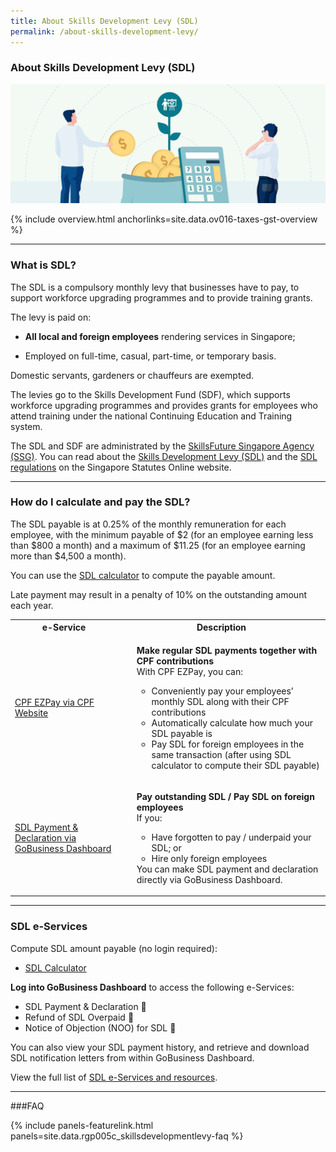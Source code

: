 ```yaml
---
title: About Skills Development Levy (SDL)
permalink: /about-skills-development-levy/
---
```


### About Skills Development Levy (SDL)

![Skills Development Levy](/images/sdlsign.jpg)

{% include overview.html anchorlinks=site.data.ov016-taxes-gst-overview %}

---

### What is SDL?

The SDL is a compulsory monthly levy that businesses have to pay, to support workforce upgrading programmes and to provide training grants.

The levy is paid on:

- **All local and foreign employees** rendering services in Singapore;

- Employed on full-time, casual, part-time, or temporary basis.

Domestic servants, gardeners or chauffeurs are exempted.


The levies go to the Skills Development Fund (SDF), which supports workforce upgrading programmes and provides grants for employees who attend training under the national Continuing Education and Training system.

The SDL and SDF are administrated by the [SkillsFuture Singapore Agency (SSG)](https://www.skillsfuture.gov.sg/). You can read about the [Skills Development Levy (SDL)](www.placeholder.com) and the [SDL regulations](www.placeholder.com) on the Singapore Statutes Online website.

---

### How do I calculate and pay the SDL?

The SDL payable is at 0.25% of the monthly remuneration for each employee, with the minimum payable of $2 (for an employee earning less than $800 a month) and a maximum of $11.25 (for an employee earning more than $4,500 a month).

You can use the [SDL calculator](www.placeholder.com) to compute the payable amount.

Late payment may result in a penalty of 10% on the outstanding amount each year.

<table>
<tr>
    <th> <b>e-Service</b> </th>
    <th> <b>Description</b> </th>
</tr>
<tr>
    <td> 
        <a href="www.placeholder.com target="_blank" rel="noopener">CPF EZPay via CPF Website</a>
    </td>
    <td>
        <ul>
        <b>Make regular SDL payments together with CPF contributions</b><br>
        With CPF EZPay, you can:
        <ul>
            <li>Conveniently pay your employees’ monthly SDL along with their CPF contributions</li>
            <li>Automatically calculate how much your SDL payable is</li>
            <li>Pay SDL for foreign employees in the same transaction (after using SDL calculator to compute their SDL payable)</li>
        </ul>
    </td>
</tr>
<tr>
    <td> 
        <a href="www.placeholder.com target="_blank" rel="noopener">SDL Payment & Declaration via GoBusiness Dashboard</a>
    </td>
    <td>
        <ul>
        <b>Pay outstanding SDL / Pay SDL on foreign employees</b><br>
        If you:
        <ul>
            <li>Have forgotten to pay / underpaid your SDL; or  </li>
            <li>Hire only foreign employees</li>
        </ul>
        You can make SDL payment and declaration directly via GoBusiness Dashboard.
    </td>
</tr>
</table>

---

### SDL e-Services

Compute SDL amount payable (no login required):

- [SDL Calculator](www.placeholder.com)

**Log into GoBusiness Dashboard** to access the following e-Services:
- SDL Payment & Declaration 
- Refund of SDL Overpaid 
- Notice of Objection (NOO) for SDL 

You can also view your SDL payment history, and retrieve and download SDL notification letters from within GoBusiness Dashboard.

View the full list of [SDL e-Services and resources](www.placeholder.com).

---

###FAQ

{% include panels-featurelink.html panels=site.data.rgp005c_skillsdevelopmentlevy-faq %}